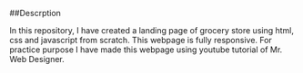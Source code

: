 ##Descrption

In this repository, I have created a landing page of grocery store using html, css and javascript from scratch. This webpage is fully responsive. For practice purpose I have made this webpage using youtube tutorial of Mr. Web Designer.



